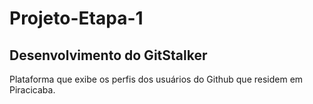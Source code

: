 # Projeto-Etapa-1
## Desenvolvimento do GitStalker
<p> Plataforma que exibe os perfis dos usuários do Github que residem em Piracicaba. </p>

